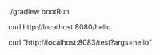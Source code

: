<!-- start gradle -->
./gradlew bootRun  
<!-- Testing code -->
curl http://localhost:8080/hello
<!-- Test the frontend test -->
curl "http://localhost:8083/test?args=hello"